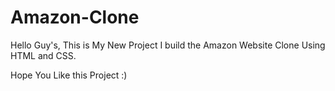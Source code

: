 # Amazon-Clone
Hello Guy's, This is My New Project I build the Amazon Website Clone Using HTML and CSS.

Hope You Like this Project :)
